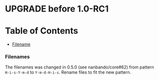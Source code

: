 UPGRADE before 1.0-RC1
======================

# Table of Contents

- [Filename](#filenames)

### Filenames

The filenames was changed in 0.5.0 (see nanbando/core#62)
from pattern `H-i-s-Y-m-d` to `Y-m-d-H-i-s`. Rename files
to fit the new pattern.
